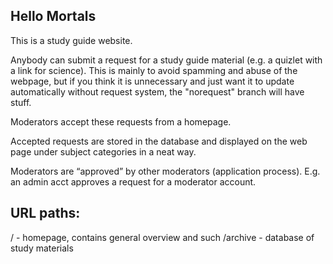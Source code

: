 ## Hello Mortals

This is a study guide website. 

Anybody can submit a request for a study guide material (e.g. a quizlet with a link for science). This is mainly to avoid spamming and abuse of the webpage, but if you think it is unnecessary and just want it to update automatically without request system, the "norequest" branch will have stuff.

Moderators accept these requests from a homepage. 

Accepted requests are stored in the database and displayed on the web page under subject categories in a neat way.

Moderators are “approved” by other moderators (application process). E.g. an admin acct approves a request for a moderator account. 


## URL paths:

/ - homepage, contains general overview and such
/archive - database of study materials
